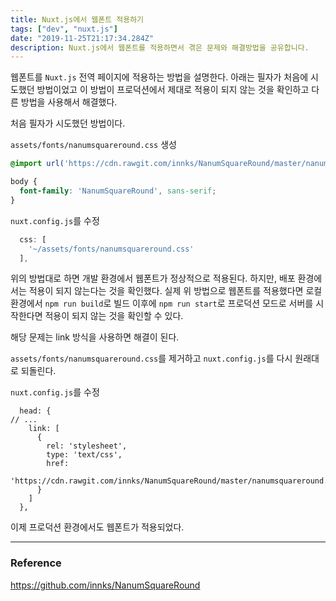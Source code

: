 ```yaml
---
title: Nuxt.js에서 웹폰트 적용하기
tags: ["dev", "nuxt.js"]
date: "2019-11-25T21:17:34.284Z"
description: Nuxt.js에서 웹폰트를 적용하면서 겪은 문제와 해결방법을 공유합니다.
---
```


웹폰트를 `Nuxt.js` 전역 페이지에 적용하는 방법을 설명한다. 아래는 필자가 처음에 시도했던 방법이었고 이 방법이 프로덕션에서 제대로 적용이 되지 않는 것을 확인하고 다른 방법을 사용해서 해결했다.

처음 필자가 시도했던 방법이다.

`assets/fonts/nanumsquareround.css` 생성

```css
@import url('https://cdn.rawgit.com/innks/NanumSquareRound/master/nanumsquareround.min.css');

body {
  font-family: 'NanumSquareRound', sans-serif;
}
```

`nuxt.config.js`를 수정
```javascript
  css: [
    '~/assets/fonts/nanumsquareround.css'
  ],
```

위의 방법대로 하면 개발 환경에서 웹폰트가 정상적으로 적용된다. 하지만, 배포 환경에서는 적용이 되지 않는다는 것을 확인했다. 실제 위 방법으로 웹폰트를 적용했다면 로컬 환경에서 `npm run build`로 빌드 이후에 `npm run start`로 프로덕션 모드로 서버를 시작한다면 적용이 되지 않는 것을 확인할 수 있다.

해당 문제는 link 방식을 사용하면 해결이 된다.

`assets/fonts/nanumsquareround.css`를 제거하고 `nuxt.config.js`를 다시 원래대로 되돌린다.

`nuxt.config.js`를 수정

```
  head: {
// ...
    link: [
      {
        rel: 'stylesheet',
        type: 'text/css',
        href:
          'https://cdn.rawgit.com/innks/NanumSquareRound/master/nanumsquareround.min.css'
      }
    ]
  },
```

이제 프로덕션 환경에서도 웹폰트가 적용되었다.

---
### Reference

https://github.com/innks/NanumSquareRound